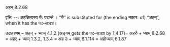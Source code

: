 

 अहन् 8.2.68 


वृत्तिः --: अहन्नित्‍यस्‍य रुँ: पदान्‍ते । “रुँ” is substituted for (the ending नकार: of) “अहन्”, when it has the पद-सञ्ज्ञा। 


उदाहरणम् – अहन् + भ्याम् 4.1.2 (अङ्गम् gets the पद-सञ्ज्ञा by 1.4.17)= अहरुँ + भ्याम् 8.2.68 = अहर् + भ्याम् 1.3.2, 1.3.4 = अह उ + भ्याम् 6.1.114 = अहोभ्याम् 6.1.87 


